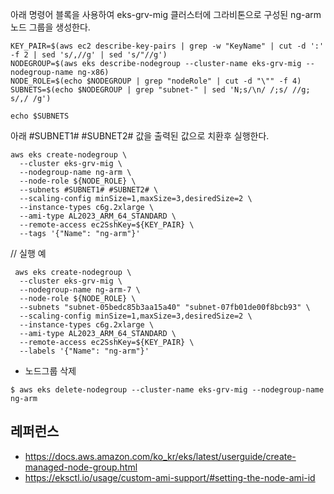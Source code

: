 아래 명령어 블록을 사용하여 eks-grv-mig 클러스터에 그라비톤으로 구성된 ng-arm 노드 그룹을 생성한다. 
```
KEY_PAIR=$(aws ec2 describe-key-pairs | grep -w "KeyName" | cut -d ':' -f 2 | sed 's/,//g' | sed 's/"//g')
NODEGROUP=$(aws eks describe-nodegroup --cluster-name eks-grv-mig --nodegroup-name ng-x86)
NODE_ROLE=$(echo $NODEGROUP | grep "nodeRole" | cut -d "\"" -f 4)
SUBNETS=$(echo $NODEGROUP | grep "subnet-" | sed 'N;s/\n/ /;s/ //g; s/,/ /g')

echo $SUBNETS
```
아래 #SUBNET1# #SUBNET2# 값을 출력된 값으로 치환후 실행한다.
```
aws eks create-nodegroup \
  --cluster eks-grv-mig \
  --nodegroup-name ng-arm \
  --node-role ${NODE_ROLE} \
  --subnets #SUBNET1# #SUBNET2# \
  --scaling-config minSize=1,maxSize=3,desiredSize=2 \
  --instance-types c6g.2xlarge \
  --ami-type AL2023_ARM_64_STANDARD \
  --remote-access ec2SshKey=${KEY_PAIR} \
  --tags '{"Name": "ng-arm"}'
```

// 실행 예
```
 aws eks create-nodegroup \
  --cluster eks-grv-mig \
  --nodegroup-name ng-arm-7 \
  --node-role ${NODE_ROLE} \
  --subnets "subnet-05bedc85b3aa15a40" "subnet-07fb01de00f8bcb93" \
  --scaling-config minSize=1,maxSize=3,desiredSize=2 \
  --instance-types c6g.2xlarge \
  --ami-type AL2023_ARM_64_STANDARD \
  --remote-access ec2SshKey=${KEY_PAIR} \
  --labels '{"Name": "ng-arm"}'
```


* 노드그룹 삭제
```
$ aws eks delete-nodegroup --cluster-name eks-grv-mig --nodegroup-name ng-arm
```

## 레퍼런스 ##

* https://docs.aws.amazon.com/ko_kr/eks/latest/userguide/create-managed-node-group.html
* https://eksctl.io/usage/custom-ami-support/#setting-the-node-ami-id
